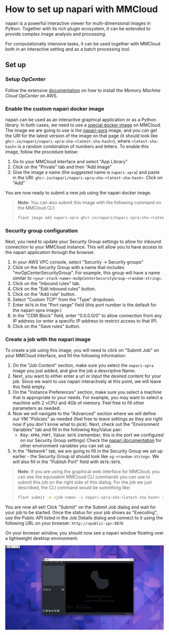 # How to set up napari with MMCloud

napari is a powerful interactive viewer for multi-dimensional images in Python. Together with its rich plugin ecosystem, it can be extended to provide complex image analysis and processing.

For computationally intensive tasks, it can be used together with MMCloud both in an interactive setting and as a batch processing tool.

## Set up

### Setup *OpCenter*

Follow the extensive
[documentation](https://docs.memverge.com/mmce/2.2/userguide/olh/oxy_ex-1/topics/a_mmce_gettingstarted_22.html)
on how to install the *Memory Machine Cloud OpCenter* on AWS.

### Enable the custom napari docker image

napari can be used as an interactive graphical application or as a Python library. In both cases, we need to use a [special docker image](https://napari.org/dev/howtos/docker.html#napari-xpra-image) on MMCloud. The image we are going to use is the [napari-xpra](https://github.com/napari/napari/pkgs/container/napari-xpra) image, and you can get the URI for the latest version of the image on that page (it should look like `ghcr.io/napari/napari-xpra:sha-<latest-sha-hash>`), where `<latest-sha-hash>` is a random combination of numbers and letters. To enable this image, follow the procedure below:

1. Go to your MMCloud interface and select "App Library"
2. Click on the "Private" tab and then "Add Image"
3. Give the image a name (the suggested name is `napari-xpra`) and paste in the URI: `ghcr.io/napari/napari-xpra:sha-<latest-sha-hash>`. Click on "Add"

You are now ready to submit a new job using the napari docker image.

> **Note:** You can also submit this image with the following command on the MMCloud CLI: 
>
> ```bash
> float image add napari-xpra ghcr.io/napari/napari-xpra:sha-<latest-sha-hash>
> ```

### Security group configuration

Next, you need to update your Security Group settings to allow for inbound
connection to your MMCloud instance. This will allow you to have access to the napari application through the browser.

1. In your AWS VPC console, select "Security -> Security groups"
2. Click on the Security Group with a name that includes "mvOpCenterSecurityGroup". For example, this group will have a name similar to `<your-stack-name>-mvOpCenterSecurityGroup-<random-string>`.
3. Click on the "Inbound rules" tab.
4. Click on the "Edit inbound rules" button.
5. Click on the "Add rule" button.
6. Select "Custom TCP" from the "Type" dropdown.
7. Enter `9876` in the "Port range" field (this port number is the default for the napari-xpra image.)
8. In the "CDIR Block" field, enter "0.0.0.0/0" to allow connection from any IP address (or enter a specific IP address to restrict access to that IP).
9. Click on the "Save rules" button.

### Create a job with the napari image

To create a job using this image, you will need to click on "Submit Job" on your MMCloud interface, and fill the following information:

1. On the "Job Content" section, make sure you select the `napari-xpra` image you just added, and give the job a descriptive Name.
2. Next, you want to either enter a url or input the desired content for your job. Since we want to use napari interactively at this point, we will leave this field empty.
3. On the "Instance Preferences" section, make sure you select a machine that is appropriate to your needs. For example, you may want to select a machine with 2 vCPU and 4Gb of memory. Feel free to fill other parameters as needed.
4. Now we will navigate to the "Advanced" section where we will define our VM "Policies" as needed (feel free to leave settings as they are right now if you don't know what to pick). Next, check out the "Environment Variables" tab and fill in the following Key/Value pair:
    - Key: `XPRA_PORT`, Value: `9876` (remember, this is the port we configured on our Security Group settings)
   Check the [napari documentation](https://napari.org/dev/howtos/docker.html#napari-xpra-image) for other environment variables you can set up.
5. In the "Network" tab, we are going to fill in the Security Group we set up earlier - the Security Group id should look like `sg-<random-string>`. We will also fill in the "Publish Port" field with `9876:9876`.

> **Note:** If you are using the graphical web interface for MMCloud, you can see the equivalent MMCloud CLI commands you can use to submit this job on the right side of this dialog. For the job we just described, the CLI command would be something like:
>
> ```bash
> float submit -n <job-name> -i napari-xpra:sha-<latest-sha-hash> -c 2 -m 4 -e XPRA_PORT=9876 --vmPolicy [spotFirst=true,retryLimit=3,retryInterval=600s] --migratePolicy [disable=true] --securityGroup sg-<random-string> --publish 9876:9876
> ```

You are now all set! Click "Submit" on the Submit Job dialog and wait for your job to be started. Once the status for your job shows as "Executing", use the Public API listed in the Job Details dialog and connect to it using the following URL on your browser: `http://<public-ip>:9876`

On your browser window, you should now see a napari window floating over a lightweight desktop environment.
    

![napari-desktop](napari-desktop.png)

